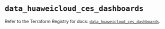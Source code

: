 # `data_huaweicloud_ces_dashboards`

Refer to the Terraform Registry for docs: [`data_huaweicloud_ces_dashboards`](https://registry.terraform.io/providers/huaweicloud/huaweicloud/1.71.1/docs/data-sources/ces_dashboards).
